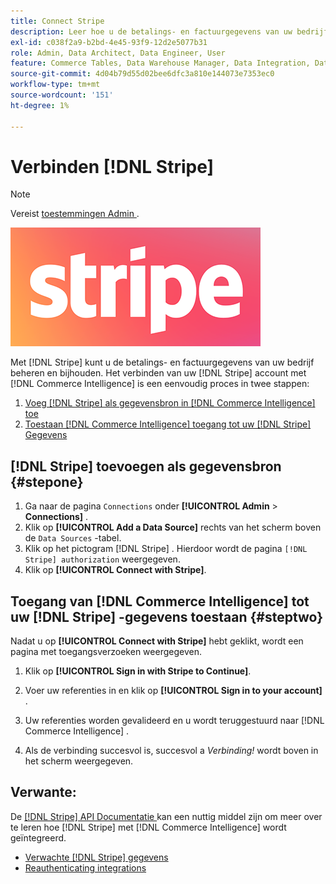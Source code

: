 ```yaml
---
title: Connect Stripe
description: Leer hoe u de betalings- en factuurgegevens van uw bedrijf beheert en bijhoudt.
exl-id: c038f2a9-b2bd-4e45-93f9-12d2e5077b31
role: Admin, Data Architect, Data Engineer, User
feature: Commerce Tables, Data Warehouse Manager, Data Integration, Data Import/Export
source-git-commit: 4d04b79d55d02bee6dfc3a810e144073e7353ec0
workflow-type: tm+mt
source-wordcount: '151'
ht-degree: 1%

---
```


# Verbinden [!DNL Stripe]

>[!NOTE]
>
>Vereist [ toestemmingen Admin ](../../../administrator/user-management/user-management.md).

![ het embleem van Stripe ](../../../assets/stripe-logo.png)

Met [!DNL Stripe] kunt u de betalings- en factuurgegevens van uw bedrijf beheren en bijhouden. Het verbinden van uw [!DNL Stripe] account met [!DNL Commerce Intelligence] is een eenvoudig proces in twee stappen:

1. [Voeg  [!DNL Stripe]  als gegevensbron in  [!DNL Commerce Intelligence] toe](#stepone)
1. [Toestaan  [!DNL Commerce Intelligence]  toegang tot uw  [!DNL Stripe]  Gegevens](#steptwo)

## [!DNL Stripe] toevoegen als gegevensbron {#stepone}

1. Ga naar de pagina `Connections` onder **[!UICONTROL Admin** > **Connections]** .
1. Klik op **[!UICONTROL Add a Data Source]** rechts van het scherm boven de `Data Sources` -tabel.
1. Klik op het pictogram [!DNL Stripe] . Hierdoor wordt de pagina `[!DNL Stripe] authorization` weergegeven.
1. Klik op **[!UICONTROL Connect with Stripe]**.

## Toegang van [!DNL Commerce Intelligence] tot uw [!DNL Stripe] -gegevens toestaan {#steptwo}

Nadat u op **[!UICONTROL Connect with Stripe]** hebt geklikt, wordt een pagina met toegangsverzoeken weergegeven.

1. Klik op **[!UICONTROL Sign in with Stripe to Continue]**.

1. Voer uw referenties in en klik op **[!UICONTROL Sign in to your account]** .

1. Uw referenties worden gevalideerd en u wordt teruggestuurd naar [!DNL Commerce Intelligence] .

1. Als de verbinding succesvol is, succesvol a *Verbinding!* wordt boven in het scherm weergegeven.

## Verwante:

De [[!DNL Stripe]  API Documentatie ](https://stripe.com/docs/api) kan een nuttig middel zijn om meer over te leren hoe [!DNL Stripe] met [!DNL Commerce Intelligence] wordt geïntegreerd.

* [Verwachte  [!DNL Stripe]  gegevens](../integrations/stripe-data.md)
* [ Reauthenticating integrations ](https://experienceleague.adobe.com/docs/commerce-knowledge-base/kb/how-to/mbi-reauthenticating-integrations.html)
